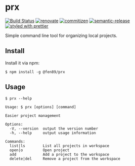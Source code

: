 # prx

[![Build Status](https://travis-ci.org/fen89/ts-projectus.svg?branch=master)](https://travis-ci.org/fen89/ts-projectus)
[![renovate](https://img.shields.io/badge/renovate-enabled-brightgreen.svg)]()
[![commitizen](https://img.shields.io/badge/commitizen-friendly-brightgreen.svg?style=flat-square)]()
[![semantic-release](https://img.shields.io/badge/%20%20%F0%9F%93%A6%F0%9F%9A%80-semantic--release-e10079.svg?style=flat-square)](https://github.com/semantic-release/semantic-release)
[![styled with prettier](https://img.shields.io/badge/styled_with-prettier-ff69b4.svg?style=flat-square)](https://github.com/prettier/prettier)

Simple command line tool for organizing local projects.

## Install

Install it via npm: 

`$ npm install -g @fen89/prx`

## Usage

```
$ prx --help

Usage: $ prx [options] [command]

Easier project management

Options:
  -V, --version  output the version number
  -h, --help     output usage information

Commands:
  list|ls        List all projects in workspace
  open|o         Open project
  add            Add a project to the workspace
  delete|del     Remove a project from the workspace
```